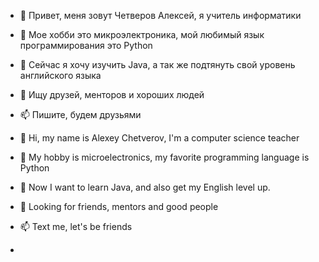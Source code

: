 - 👋 Привет, меня зовут Четверов Алексей, я учитель информатики
- 👀 Мое хобби это микроэлектроника, мой любимый язык программирования это Python
- 🌱 Сейчас я хочу изучить Java, а так же подтянуть свой уровень английского языка 
- 💞️ Ищу друзей, менторов и хороших людей
- 📫 Пишите, будем друзьями

- 👋 Hi, my name is Alexey Chetverov, I'm a computer science teacher
- 👀 My hobby is microelectronics, my favorite programming language is Python
- 🌱 Now I want to learn Java, and also get my English level up.
- 💞️ Looking for friends, mentors and good people
- 📫 Text me, let's be friends
- 
<!---
chetTEst/chetTEst is a ✨ special ✨ repository because its `README.md` (this file) appears on your GitHub profile.
You can click the Preview link to take a look at your changes.
--->
